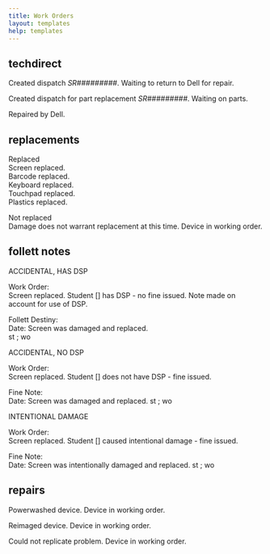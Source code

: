 ```yaml
---
title: Work Orders
layout: templates
help: templates
---
```


## techdirect

Created dispatch *SR#########*. Waiting to return to Dell for repair.

Created dispatch for part replacement *SR#########*. Waiting on parts.

Repaired by Dell.

## replacements

Replaced  
Screen replaced.  
Barcode replaced.  
Keyboard replaced.  
Touchpad replaced.  
Plastics replaced.

Not replaced  
Damage does not warrant replacement at this time. Device in working order.

## follett notes

ACCIDENTAL, HAS DSP

Work Order:  
Screen replaced. Student [] has DSP - no fine issued. Note made on account for  use of DSP.

Follett Destiny:  
Date:
Screen was damaged and replaced.  
st ; wo

ACCIDENTAL, NO DSP

Work Order:  
Screen replaced. Student [] does not have DSP - fine issued.

Fine Note:  
Date:
Screen was damaged and replaced.
st ; wo

INTENTIONAL DAMAGE

Work Order:  
Screen replaced. Student [] caused intentional damage - fine issued.

Fine Note:  
Date:
Screen was intentionally damaged and replaced.
st ; wo

## repairs

Powerwashed device. Device in working order.

Reimaged device. Device in working order.

Could not replicate problem. Device in working order.
